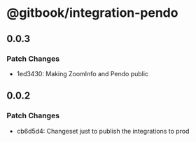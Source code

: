 # @gitbook/integration-pendo

## 0.0.3

### Patch Changes

- 1ed3430: Making ZoomInfo and Pendo public

## 0.0.2

### Patch Changes

- cb6d5d4: Changeset just to publish the integrations to prod
